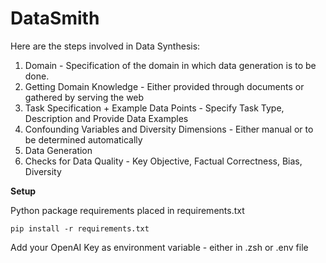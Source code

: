 # DataSmith

Here are the steps involved in Data Synthesis:

1. Domain - Specification of the domain in which data generation is to be done.
2. Getting Domain Knowledge - Either provided through documents or gathered by serving the web
3. Task Specification + Example Data Points - Specify Task Type, Description and Provide Data Examples
4. Confounding Variables and Diversity Dimensions - Either manual or to be determined automatically
5. Data Generation
6. Checks for Data Quality - Key Objective, Factual Correctness, Bias, Diversity

**Setup**

Python package requirements placed in requirements.txt

```
pip install -r requirements.txt
```

Add your OpenAI Key as environment variable - either in .zsh or .env file
